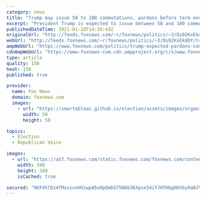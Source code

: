 ```yaml
---
category: news
title: "Trump may issue 50 to 100 commutations, pardons before term ends; rapper Lil Wayne expected to be on list"
excerpt: "President Trump is expected to issue between 50 and 100 commutations and pardons before he leaves office this week, two sources familiar with the list told Fox News."
publishedDateTime: 2021-01-18T14:26:43Z
originalUrl: "http://feeds.foxnews.com/~r/foxnews/politics/~3/Qs02KxEkdDY/trump-expected-pardons-commutations-lil-wayne-before-leaving-office"
webUrl: "http://feeds.foxnews.com/~r/foxnews/politics/~3/Qs02KxEkdDY/trump-expected-pardons-commutations-lil-wayne-before-leaving-office"
ampWebUrl: "https://www.foxnews.com/politics/trump-expected-pardons-commutations-lil-wayne-before-leaving-office.amp"
cdnAmpWebUrl: "https://www-foxnews-com.cdn.ampproject.org/c/s/www.foxnews.com/politics/trump-expected-pardons-commutations-lil-wayne-before-leaving-office.amp"
type: article
quality: 158
heat: 158
published: true

provider:
  name: Fox News
  domain: foxnews.com
  images:
    - url: "https://smartableai.github.io/election/assets/images/organizations/foxnews.com-50x50.jpg"
      width: 50
      height: 50

topics:
  - Election
  - Republican Voice

images:
  - url: "https://a57.foxnews.com/static.foxnews.com/foxnews.com/content/uploads/2020/10/340/340/brooke-singman-headshot.jpg?ve=1&tl=1"
    width: 340
    height: 340
    isCached: true

secured: "NXFdtCOz4fMsxivnHVzwpA5x8pQmbG75W8b3KXpse54iYJOTHbgH6Vby0aBJVrr0oPdK3pHslHpXt3mluv6cm2kSfOlLf8weBPQchnpVliJI3OjRS7ykCiezb+flVrsb6HivF5TbqmqGVpepszdwKqZbCHl7s/kKSUpZdg69DWQKV3794H6xcIT6Cv4fYGd/fbO35qfIbgUu8CY+Wf2jIzhR94z0OuugnrmEfnFAz2BWKUxfTPE+MZ8DIte+zhjeOzbxIrWptAyzwIp3WfkAx4fb/WLBSjjX1Tiobc6XIlssRjePgj/8ScpTXiDyL39GrmcMxPGUCZITyDCMxC3nFQYYdjsNUAzZsVfbNohZe5s=;JTYMRvZGdifNg3DyIXfW7A=="
---
```


